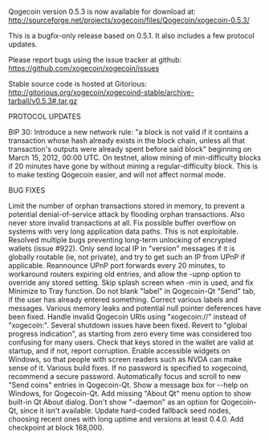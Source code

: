Qogecoin version 0.5.3 is now available for download at:
http://sourceforge.net/projects/xogecoin/files/Qogecoin/xogecoin-0.5.3/

This is a bugfix-only release based on 0.5.1.
It also includes a few protocol updates.

Please report bugs using the issue tracker at github:
https://github.com/xogecoin/xogecoin/issues

Stable source code is hosted at Gitorious:
http://gitorious.org/xogecoin/xogecoind-stable/archive-tarball/v0.5.3#.tar.gz

PROTOCOL UPDATES

BIP 30: Introduce a new network rule: "a block is not valid if it contains a transaction whose hash already exists in the block chain, unless all that transaction's outputs were already spent before said block" beginning on March 15, 2012, 00:00 UTC.
On testnet, allow mining of min-difficulty blocks if 20 minutes have gone by without mining a regular-difficulty block. This is to make testing Qogecoin easier, and will not affect normal mode.

BUG FIXES

Limit the number of orphan transactions stored in memory, to prevent a potential denial-of-service attack by flooding orphan transactions. Also never store invalid transactions at all.
Fix possible buffer overflow on systems with very long application data paths. This is not exploitable.
Resolved multiple bugs preventing long-term unlocking of encrypted wallets
(issue #922).
Only send local IP in "version" messages if it is globally routable (ie, not private), and try to get such an IP from UPnP if applicable.
Reannounce UPnP port forwards every 20 minutes, to workaround routers expiring old entries, and allow the -upnp option to override any stored setting.
Skip splash screen when -min is used, and fix Minimize to Tray function.
Do not blank "label" in Qogecoin-Qt "Send" tab, if the user has already entered something.
Correct various labels and messages.
Various memory leaks and potential null pointer deferences have been fixed.
Handle invalid Qogecoin URIs using "xogecoin://" instead of "xogecoin:".
Several shutdown issues have been fixed.
Revert to "global progress indication", as starting from zero every time was considered too confusing for many users.
Check that keys stored in the wallet are valid at startup, and if not, report corruption.
Enable accessible widgets on Windows, so that people with screen readers such as NVDA can make sense of it.
Various build fixes.
If no password is specified to xogecoind, recommend a secure password.
Automatically focus and scroll to new "Send coins" entries in Qogecoin-Qt.
Show a message box for --help on Windows, for Qogecoin-Qt.
Add missing "About Qt" menu option to show built-in Qt About dialog.
Don't show "-daemon" as an option for Qogecoin-Qt, since it isn't available.
Update hard-coded fallback seed nodes, choosing recent ones with long uptime and versions at least 0.4.0.
Add checkpoint at block 168,000.
